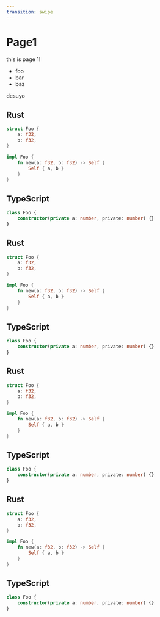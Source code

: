 ```yaml
---
transition: swipe
---
```

# Page1

this is page 1!

- foo
- bar
- baz

desuyo

## Rust

```rust
struct Foo {
    a: f32,
    b: f32,
}

impl Foo {
    fn new(a: f32, b: f32) -> Self {
        Self { a, b }
    }
}
```

## TypeScript

```typescript
class Foo {
    constructor(private a: number, private: number) {}
}
```


## Rust

```rust
struct Foo {
    a: f32,
    b: f32,
}

impl Foo {
    fn new(a: f32, b: f32) -> Self {
        Self { a, b }
    }
}
```

## TypeScript

```typescript
class Foo {
    constructor(private a: number, private: number) {}
}
```

## Rust

```rust
struct Foo {
    a: f32,
    b: f32,
}

impl Foo {
    fn new(a: f32, b: f32) -> Self {
        Self { a, b }
    }
}
```

## TypeScript

```typescript
class Foo {
    constructor(private a: number, private: number) {}
}
```

## Rust

```rust
struct Foo {
    a: f32,
    b: f32,
}

impl Foo {
    fn new(a: f32, b: f32) -> Self {
        Self { a, b }
    }
}
```

## TypeScript

```typescript
class Foo {
    constructor(private a: number, private: number) {}
}
```
